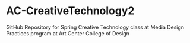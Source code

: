 # AC-CreativeTechnology2
GitHub Repository for Spring Creative Technology class at Media Design Practices program at Art Center College of Design

